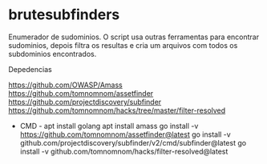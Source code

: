 # brutesubfinders


Enumerador de sudominios. O script usa outras ferramentas para encontrar sudominios, depois filtra os resultas e cria um arquivos com todos os subdominios 
encontrados.


Depedencias

https://github.com/OWASP/Amass
https://github.com/tomnomnom/assetfinder
https://github.com/projectdiscovery/subfinder
https://github.com/tomnomnom/hacks/tree/master/filter-resolved


- CMD -
  apt install golang
  apt install amass
  go install -v https://github.com/tomnomnom/assetfinder@latest
  go install -v github.com/projectdiscovery/subfinder/v2/cmd/subfinder@latest
  go install -v github.com/tomnomnom/hacks/filter-resolved@latest

